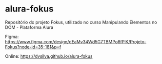 # alura-fokus

Repositório do projeto Fokus, utilizado no curso Manipulando Elementos no DOM - Plataforma Alura

Figma: https://www.figma.com/design/dEaMv34Wd5G7TBMPo8fPlK/Projeto-Fokus?node-id=35-181&p=f

Online: https://dvsilva.github.io/alura-fokus
